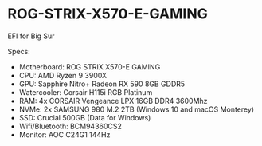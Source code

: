 # ROG-STRIX-X570-E-GAMING
EFI for Big Sur

Specs:

- Motherboard: ROG STRIX X570-E GAMING
- CPU: AMD Ryzen 9 3900X
- GPU: Sapphire Nitro+ Radeon RX 590 8GB GDDR5
- Watercooler: Corsair H115i RGB Platinum
- RAM: 4x CORSAIR Vengeance LPX 16GB DDR4 3600Mhz
- NVMe: 2x SAMSUNG 980 M.2 2TB (Windows 10 and macOS Monterey)
- SSD: Crucial 500GB (Data for Windows)
- Wifi/Bluetooth: BCM94360CS2
- Monitor: AOC C24G1 144Hz
